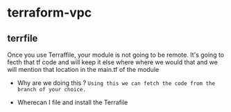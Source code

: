 # terraform-vpc

## terrfile 

Once you use Terraffile, your module is not going to be remote.
It's going to fecth that tf code and will keep it else where where we would that and we will mention that location in the main.tf of the module

* Why are we doing this ?
`Using this we can fetch the code from the branch of your choice.`

* Wherecan I file and install the Terrafile 

